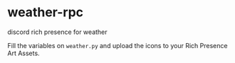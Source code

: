 # weather-rpc
discord rich presence for weather

Fill the variables on `weather.py` and upload the icons to your Rich Presence Art Assets.
